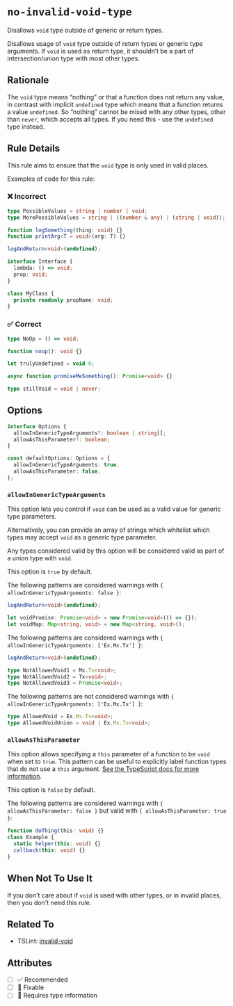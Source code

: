 # `no-invalid-void-type`

Disallows `void` type outside of generic or return types.

Disallows usage of `void` type outside of return types or generic type arguments.
If `void` is used as return type, it shouldn’t be a part of intersection/union type with most other types.

## Rationale

The `void` type means “nothing” or that a function does not return any value,
in contrast with implicit `undefined` type which means that a function returns a value `undefined`.
So “nothing” cannot be mixed with any other types, other than `never`, which accepts all types.
If you need this - use the `undefined` type instead.

## Rule Details

This rule aims to ensure that the `void` type is only used in valid places.

Examples of code for this rule:

<!--tabs-->

### ❌ Incorrect

```ts
type PossibleValues = string | number | void;
type MorePossibleValues = string | ((number & any) | (string | void));

function logSomething(thing: void) {}
function printArg<T = void>(arg: T) {}

logAndReturn<void>(undefined);

interface Interface {
  lambda: () => void;
  prop: void;
}

class MyClass {
  private readonly propName: void;
}
```

### ✅ Correct

```ts
type NoOp = () => void;

function noop(): void {}

let trulyUndefined = void 0;

async function promiseMeSomething(): Promise<void> {}

type stillVoid = void | never;
```

## Options

```ts
interface Options {
  allowInGenericTypeArguments?: boolean | string[];
  allowAsThisParameter?: boolean;
}

const defaultOptions: Options = {
  allowInGenericTypeArguments: true,
  allowAsThisParameter: false,
};
```

### `allowInGenericTypeArguments`

This option lets you control if `void` can be used as a valid value for generic type parameters.

Alternatively, you can provide an array of strings which whitelist which types may accept `void` as a generic type parameter.

Any types considered valid by this option will be considered valid as part of a union type with `void`.

This option is `true` by default.

The following patterns are considered warnings with `{ allowInGenericTypeArguments: false }`:

```ts
logAndReturn<void>(undefined);

let voidPromise: Promise<void> = new Promise<void>(() => {});
let voidMap: Map<string, void> = new Map<string, void>();
```

The following patterns are considered warnings with `{ allowInGenericTypeArguments: ['Ex.Mx.Tx'] }`:

```ts
logAndReturn<void>(undefined);

type NotAllowedVoid1 = Mx.Tx<void>;
type NotAllowedVoid2 = Tx<void>;
type NotAllowedVoid3 = Promise<void>;
```

The following patterns are not considered warnings with `{ allowInGenericTypeArguments: ['Ex.Mx.Tx'] }`:

```ts
type AllowedVoid = Ex.Mx.Tx<void>;
type AllowedVoidUnion = void | Ex.Mx.Tx<void>;
```

### `allowAsThisParameter`

This option allows specifying a `this` parameter of a function to be `void` when set to `true`.
This pattern can be useful to explicitly label function types that do not use a `this` argument. [See the TypeScript docs for more information](https://www.typescriptlang.org/docs/handbook/functions.html#this-parameters-in-callbacks).

This option is `false` by default.

The following patterns are considered warnings with `{ allowAsThisParameter: false }` but valid with `{ allowAsThisParameter: true }`:

```ts
function doThing(this: void) {}
class Example {
  static helper(this: void) {}
  callback(this: void) {}
}
```

## When Not To Use It

If you don't care about if `void` is used with other types,
or in invalid places, then you don't need this rule.

## Related To

- TSLint: [invalid-void](https://palantir.github.io/tslint/rules/invalid-void/)

## Attributes

- [ ] ✅ Recommended
- [ ] 🔧 Fixable
- [ ] 💭 Requires type information
